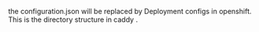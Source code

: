 the configuration.json will be replaced by Deployment configs in openshift.
This is the directory structure in caddy .
